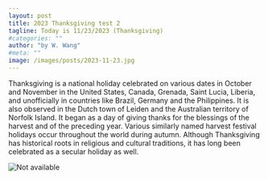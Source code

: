 ```yaml
---
layout: post
title: 2023 Thanksgiving test 2
tagline: Today is 11/23/2023 (Thanksgiving)
#categories: ""
author: "by W. Wang"
#meta: ""
image: /images/posts/2023-11-23.jpg
---
```

Thanksgiving is a national holiday celebrated on various dates in October and November in the United States, Canada, Grenada, Saint Lucia, Liberia, and unofficially in countries like Brazil, Germany and the Philippines. It is also observed in the Dutch town of Leiden and the Australian territory of Norfolk Island. It began as a day of giving thanks for the blessings of the harvest and of the preceding year. Various similarly named harvest festival holidays occur throughout the world during autumn. Although Thanksgiving has historical roots in religious and cultural traditions, it has long been celebrated as a secular holiday as well.

<img src='{{page.image}}' alt="Not available" title="{{page.title}}"/>
